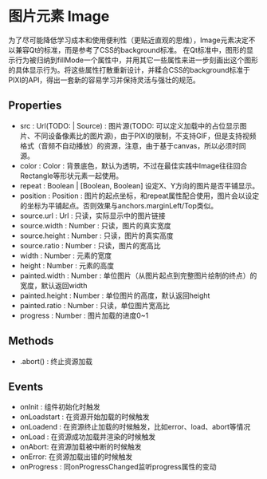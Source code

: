 # 图片元素 Image

为了尽可能降低学习成本和使用便利性（更贴近直观的思维），Image元素决定不以兼容Qt的标准，而是参考了CSS的background标准。
在Qt标准中，图形的显示行为被归纳到fillMode一个属性中，并用其它一些属性来进一步刻画出这个图形的具体显示行为。将这些属性打散重新设计，并糅合CSS的background标准于PIXI的API，得出一套新的容易学习并保持灵活与强壮的规范。

## Properties

* src : Url(TODO: | Source) : 图片源(TODO: 可以定义加载中的占位显示图片、不同设备像素比的图片源)，由于PIXI的限制，不支持GIF，但是支持视频格式（音频不自动播放）的资源，注意，由于基于canvas，所以必须时同源。
* color : Color : 背景底色，默认为透明，不过在最佳实践中Image往往回合Rectangle等形状元素一起使用。
* repeat : Boolean | [Boolean, Boolean] 设定X、Y方向的图片是否平铺显示。
* position : Position : 图片的起点坐标，和repeat属性配合使用，图片会以设定的坐标为平铺起点。否则效果与anchors.marginLeft/Top类似。
* source.url : Url : 只读，实际显示中的图片链接
* source.width : Number : 只读，图片的真实宽度
* source.height : Number : 只读，图片的真实高度
* source.ratio : Number : 只读，图片的宽高比
* width : Number : 元素的宽度
* height : Number : 元素的高度
* painted.width : Number : 单位图片（从图片起点到完整图片绘制的终点）的宽度，默认返回width
* painted.height : Number : 单位图片的高度，默认返回height
* painted.ratio : Number : 只读，单位图片宽高比
* progress : Number : 图片加载的进度0~1

## Methods

* .abort() : 终止资源加载

## Events

* onInit : 组件初始化时触发
* onLoadstart : 在资源开始加载的时候触发
* onLoadend : 在资源终止加载的时候触发，比如error、load、abort等情况
* onLoad : 在资源成功加载并渲染的时候触发
* onAbort: 在资源加载被中断的时候触发
* onError: 在资源加载出错的时候触发
* onProgress : 同onProgressChanged监听progress属性的变动